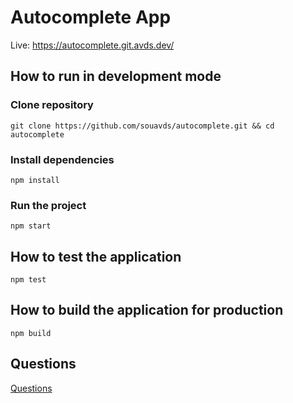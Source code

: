 # Autocomplete App

Live: https://autocomplete.git.avds.dev/

## How to run in development mode

### Clone repository

```
git clone https://github.com/souavds/autocomplete.git && cd autocomplete
```

### Install dependencies

```
npm install
```

### Run the project

```
npm start
```

## How to test the application

```
npm test
```

## How to build the application for production

```
npm build
```

## Questions

[Questions](./questions.md)
